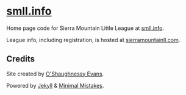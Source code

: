# [smll.info](https://smll.info)

Home page code for Sierra Mountain Little League at [smll.info](https://smll.info).

League info, including registration, is hosted at [sierramountainll.com](https://sierramountainll.com).


## Credits

Site created by [O'Shaughnessy Evans](https://github.com/oshaughnessy).

Powered by [Jekyll](https://jekyllrb.com/) & [Minimal Mistakes](https://mademistakes.com/work/minimal-mistakes-jekyll-theme/).
